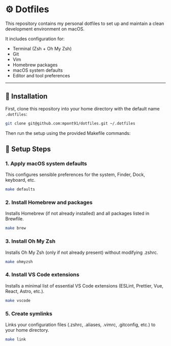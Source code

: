 # ⚙️ Dotfiles

This repository contains my personal dotfiles to set up and maintain a clean development environment on macOS.

It includes configuration for:

- Terminal (Zsh + Oh My Zsh)
- Git
- Vim
- Homebrew packages
- macOS system defaults
- Editor and tool preferences

---

## 🚀 Installation

First, clone this repository into your home directory with the default name `.dotfiles`:

```bash
git clone git@github.com:mpont91/dotfiles.git ~/.dotfiles
```

Then run the setup using the provided Makefile commands:

## 🔧 Setup Steps

### 1. Apply macOS system defaults 

This configures sensible preferences for the system, Finder, Dock, keyboard, etc.

```bash
make defaults
```

### 2. Install Homebrew and packages

Installs Homebrew (if not already installed) and all packages listed in Brewfile.

```bash
make brew
```

### 3. Install Oh My Zsh

Installs Oh My Zsh (only if not already present) without modifying .zshrc.

```bash
make ohmyzsh
```

### 4. Install VS Code extensions

Installs a minimal list of essential VS Code extensions (ESLint, Prettier, Vue, React, Astro, etc.).

```bash
make vscode
```

### 5. Create symlinks
   
Links your configuration files (.zshrc, .aliases, .vimrc, .gitconfig, etc.) to your home directory.

```bash
make link
```
